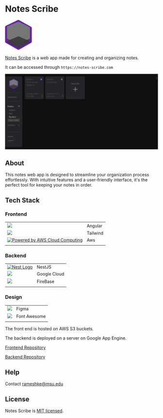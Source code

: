 # Notes Scribe
     
<img src = "src/assets/Logo.png" height="100">

[Notes Scribe](https://notes-scribe.com) is a web app made for creating and organizing notes.

It can be accessed through `https://notes-scribe.com`

<img src="src/assets/Screenshot 2024-02-14 at 17-04-59 Notes Srcibe.png">

## About

This notes web app is designed to streamline your organization process effortlessly. With intuitive features and a user-friendly interface, it's the perfect tool for keeping your notes in order.

## Tech Stack


### Frontend
|       |  |
| ----------- | ----------- |
| <a href="https://angular.io/"><img src="https://angular.io/assets/images/logos/angular/angular.svg" width="30" /></a>           | Angular       |
| <a href="https://tailwindcss.com/"><img src="https://tailwindcss.com/_next/static/media/tailwindcss-mark.3c5441fc7a190fb1800d4a5c7f07ba4b1345a9c8.svg" width = 30></a>   | Tailwind    |
| <a href="https://aws.amazon.com/what-is-cloud-computing"><img src="https://d0.awsstatic.com/logos/powered-by-aws-white.png" alt="Powered by AWS Cloud Computing" height = "20"></a>            | Aws      |
|            |       |

### Backend
|        |  |
| ----------- |  ------------ |
| <a href="https://nestjs.com/" target="blank"><img src="https://nestjs.com/img/logo-small.svg" width="30" alt="Nest Logo" /></a>| NestJS       |
| <a href="https://cloud.google.com/?hl=en"><img src="https://lh3.googleusercontent.com/VEnnK2SyklusfxZ3dIYjlQH3xSwK2BFSJ69TFQ9g8HjM6m3CouRlTia5FW3z3GS0x83WC9TylZCaA9Jf_2kmr7mXxI9_HYLZTFy_bg" width = "30"></a> | Google Cloud |
| <a href="https://firebase.google.com/" target="blank"><img src="https://firebase.google.com/static/downloads/brand-guidelines/SVG/logo-logomark.svg" height = 30></a> | FireBase |
|            |       |

### Design
|        |  |
| ----------- | ------------- |
| <a href="https://www.figma.com"><img src="https://www.svgrepo.com/show/303210/figma-1-logo.svg" width="30" /></a>               | Figma         |
| <img src="https://img.shields.io/badge/Font_Awesome-339AF0?style=for-the-badge&logo=fontawesome&logoColor=white">  | Font Awesome  |
|            |       |

The front end is hosted on AWS S3 buckets.

The backend is deployed on a server on Google App Engine.

[Frontend Repository](https://github.com/Keerthi598/notes)

[Backend Repository](https://github.com/Keerthi598/notes-back)

## Help 

Contact rameshke@msu.edu 

## License

Notes Scribe is [MIT licensed](LICENSE).
